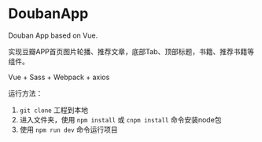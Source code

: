 # DoubanApp
Douban App based on Vue.

实现豆瓣APP首页图片轮播、推荐文章，底部Tab、顶部标题，书籍、推荐书籍等组件。

Vue + Sass + Webpack + axios

运行方法：
1. `git clone` 工程到本地
2. 进入文件夹，使用 `npm install` 或 `cnpm install` 命令安装node包
3. 使用 `npm run dev` 命令运行项目
